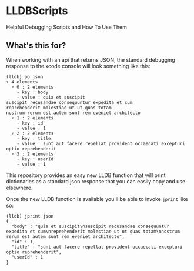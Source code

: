 # LLDBScripts
Helpful Debugging Scripts and How To Use Them

## What's this for?
When working with an api that returns JSON, the standard debugging response to the xcode console will look something like this: 

```
(lldb) po json
▿ 4 elements
  ▿ 0 : 2 elements
    - key : body
    - value : quia et suscipit
suscipit recusandae consequuntur expedita et cum
reprehenderit molestiae ut ut quas totam
nostrum rerum est autem sunt rem eveniet architecto
  ▿ 1 : 2 elements
    - key : id
    - value : 1
  ▿ 2 : 2 elements
    - key : title
    - value : sunt aut facere repellat provident occaecati excepturi optio reprehenderit
  ▿ 3 : 2 elements
    - key : userId
    - value : 1
```

This repository provides an easy new LLDB function that will print dictionaries as a standard json response that you can easily copy and use elsewhere.

Once the new LLDB function is available you'll be able to invoke `jprint` like so:

```
(lldb) jprint json
{
  "body" : "quia et suscipit\nsuscipit recusandae consequuntur expedita et cum\nreprehenderit molestiae ut ut quas totam\nnostrum rerum est autem sunt rem eveniet architecto",
  "id" : 1,
  "title" : "sunt aut facere repellat provident occaecati excepturi optio reprehenderit",
  "userId" : 1
}

```
